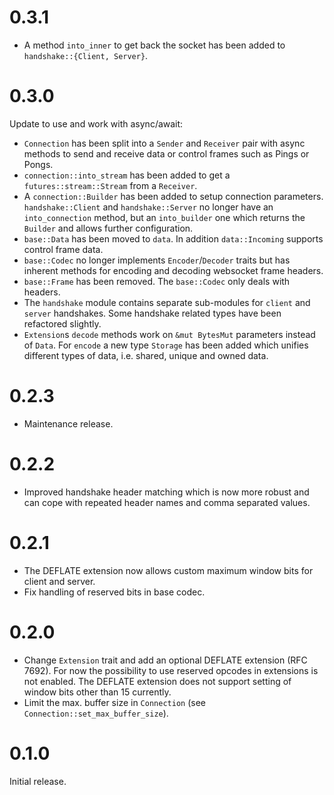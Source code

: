 # 0.3.1

- A method `into_inner` to get back the socket has been added to
  `handshake::{Client, Server}`.

# 0.3.0

Update to use and work with async/await:

- `Connection` has been split into a `Sender` and `Receiver` pair with
  async methods to send and receive data or control frames such as Pings
  or Pongs.
- `connection::into_stream` has been added to get a `futures::stream::Stream`
  from a `Receiver`.
- A `connection::Builder` has been added to setup connection parameters.
  `handshake::Client` and `handshake::Server` no longer have an
  `into_connection` method, but an `into_builder` one which returns the
  `Builder` and allows further configuration.
- `base::Data` has been moved to `data`. In addition `data::Incoming`
  supports control frame data.
- `base::Codec` no longer implements `Encoder`/`Decoder` traits but has
  inherent methods for encoding and decoding websocket frame headers.
- `base::Frame` has been removed. The `base::Codec` only deals with
  headers.
- The `handshake` module contains separate sub-modules for `client` and
  `server` handshakes. Some handshake related types have been refactored
  slightly.
- `Extension`s `decode` methods work on `&mut BytesMut` parameters
  instead of `Data`. For `encode` a new type `Storage` has been added
  which unifies different types of data, i.e. shared, unique and owned data.

# 0.2.3

- Maintenance release.

# 0.2.2

- Improved handshake header matching which is now more robust and can cope with
  repeated header names and comma separated values.

# 0.2.1

- The DEFLATE extension now allows custom maximum window bits for client and server.
- Fix handling of reserved bits in base codec.

# 0.2.0

- Change `Extension` trait and add an optional DEFLATE extension (RFC 7692).
  For now the possibility to use reserved opcodes in extensions is not enabled.
  The DEFLATE extension does not support setting of window bits other than 15
  currently.
- Limit the max. buffer size in `Connection` (see `Connection::set_max_buffer_size`).

# 0.1.0

Initial release.
